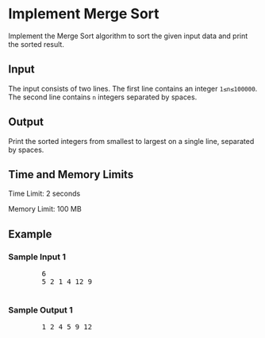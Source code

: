 <body>
    <h1>Implement Merge Sort</h1>
    <p>Implement the Merge Sort algorithm to sort the given input data and print the sorted result.</p>
    <h2>Input</h2>
    <p>The input consists of two lines. The first line contains an integer <code>1≤n≤100000</code>. The second line contains <code>n</code> integers separated by spaces.</p>
    <h2>Output</h2>
    <p>Print the sorted integers from smallest to largest on a single line, separated by spaces.</p>
    <h2>Time and Memory Limits</h2>
    <p>Time Limit: 2 seconds</p>
    <p>Memory Limit: 100 MB</p>
    <h2>Example</h2>
    <h3>Sample Input 1</h3>
    <pre>
        6
        5 2 1 4 12 9
    </pre>
    <h3>Sample Output 1</h3>
    <pre>
        1 2 4 5 9 12
    </pre>
</body>
</html>
